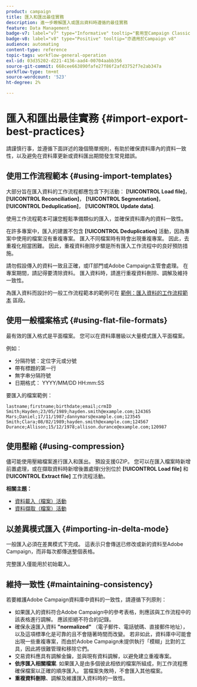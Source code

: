 ```yaml
---
product: campaign
title: 匯入和匯出最佳實務
description: 進一步瞭解匯入或匯出資料時遵循的最佳實務
feature: Data Management
badge-v7: label="v7" type="Informative" tooltip="套用至Campaign Classic v7"
badge-v8: label="v8" type="Positive" tooltip="亦適用於Campaign v8"
audience: automating
content-type: reference
topic-tags: workflow-general-operation
exl-id: 03d35202-d221-4136-aad4-00704aabb356
source-git-commit: 668cee663890fafe27f86f2afd3752f7e2ab347a
workflow-type: tm+mt
source-wordcount: '523'
ht-degree: 2%

---
```


# 匯入和匯出最佳實務 {#import-export-best-practices}



請謹慎行事，並遵循下面詳述的幾個簡單規則，有助於確保資料庫內的資料一致性，以及避免在資料庫更新或資料匯出期間發生常見錯誤。

## 使用工作流程範本 {#using-import-templates}

大部分旨在匯入資料的工作流程都應包含下列活動： **[!UICONTROL Load file]**， **[!UICONTROL Reconciliation]**， **[!UICONTROL Segmentation]**， **[!UICONTROL Deduplication]**， **[!UICONTROL Update data]**.

使用工作流程範本可讓您輕鬆準備類似的匯入，並確保資料庫內的資料一致性。

在許多專案中，匯入的建置不包含 **[!UICONTROL Deduplication]** 活動，因為專案中使用的檔案沒有重複專案。 匯入不同檔案時有時會出現重複專案。 因此，去重複化相當困難。 因此，重複資料刪除步驟是所有匯入工作流程中的良好預防措施。

請勿假設傳入的資料一致且正確，或IT部門或Adobe Campaign主管會處理。 在專案期間，請記得要清除資料。 匯入資料時，請進行重複資料刪除、調解及維持一致性。

為匯入資料而設計的一般工作流程範本的範例可在 [範例：匯入資料的工作流程範本](../../platform/using/creating-import-export-templates.md) 區段。

## 使用一般檔案格式 {#using-flat-file-formats}

最有效的匯入格式是平面檔案。 您可以在資料庫層級以大量模式匯入平面檔案。

例如：

* 分隔符號：定位字元或分號
* 帶有標題的第一行
* 無字串分隔符號
* 日期格式： YYYY/MM/DD HH:mm:SS

要匯入的檔案範例：

```
lastname;firstname;birthdate;email;crmID
Smith;Hayden;23/05/1989;hayden.smith@example.com;124365
Mars;Daniel;17/11/1987;dannymars@example.com;123545
Smith;Clara;08/02/1989;hayden.smith@example.com;124567
Durance;Allison;15/12/1978;allison.durance@example.com;120987
```

## 使用壓縮 {#using-compression}

儘可能使用壓縮檔案進行匯入和匯出。 預設支援GZIP。 您可以在匯入檔案時新增前置處理，或在擷取資料時新增後置處理(分別位於 **[!UICONTROL Load file]** 和 **[!UICONTROL Extract file]** 工作流程活動。

**相關主題：**

* [資料載入（檔案）活動](../../workflow/using/data-loading-file.md)
* [資料擷取（檔案）活動](../../workflow/using/extraction-file.md)

## 以差異模式匯入 {#importing-in-delta-mode}

一般匯入必須在差異模式下完成。 這表示只會傳送已修改或新的資料至Adobe Campaign，而非每次都傳送整個表格。

完整匯入僅能用於初始載入。

## 維持一致性 {#maintaining-consistency}

若要維護Adobe Campaign資料庫中資料的一致性，請遵循下列原則：

* 如果匯入的資料符合Adobe Campaign中的參考表格，則應該與工作流程中的該表格進行調解。 應該拒絕不符合的記錄。
* 確保永遠匯入資料 **&quot;normalized&quot;** （電子郵件、電話號碼、直接郵件地址），以及這項標準化是可靠的且不會隨著時間而改變。 若非如此，資料庫中可能會出現一些重複專案，而由於Adobe Campaign未提供執行「模糊」比對的工具，因此將很難管理和移除它們。
* 交易資料應具有調解金鑰，並與現有資料調解，以避免建立重複專案。
* **依序匯入相關檔案**. 如果匯入是由多個彼此相依的檔案所組成，則工作流程應確保檔案以正確的順序匯入。 當檔案失敗時，不會匯入其他檔案。
* **重複資料刪除**、調解及維護匯入資料時的一致性。
